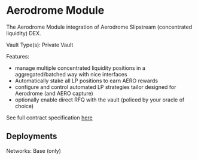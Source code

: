 # Aerodrome Module

The Aerodrome Module integration of Aerodrome Slipstream (concentrated liquidity) DEX.

Vault Type(s): Private Vault

Features:

- manage multiple concentrated liquidity positions in a aggregated/batched way with nice interfaces
- Automatically stake all LP positions to earn AERO rewards
- configure and control automated LP strategies tailor designed for Aerodrome (and AERO capture)
- optionally enable direct RFQ with the vault (policed by your oracle of choice)

See full contract specification [here](../../text/arrakisModular/technicalReference/modules/implementations/contract.AerodromeStandardModulePrivate.md)

## Deployments

Networks: Base (only)

